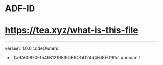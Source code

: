 # ADF-ID
# https://tea.xyz/what-is-this-file
---
version: 1.0.0
codeOwners:
  - '0x9A60890Ff549B1219819DF1C3aD24d4E68F0191c'
quorum: 1
